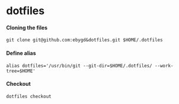 # dotfiles

#### Cloning the files  
`git clone git@github.com:ebygd&dotfiles.git $HOME/.dotfiles`


#### Define alias  
`alias dotfiles='/usr/bin/git --git-dir=$HOME/.dotfiles/ --work-tree=$HOME'`  

#### Checkout  
`dotfiles checkout`

